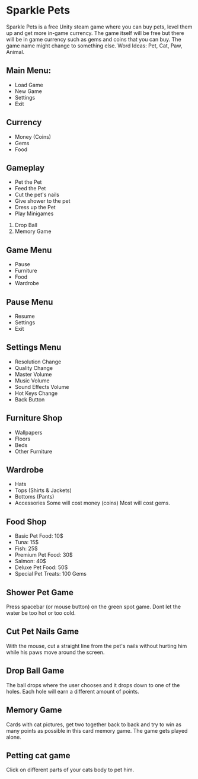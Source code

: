 # Sparkle Pets
Sparkle Pets is a free Unity steam game where you can buy pets, level them up and get more in-game currency. The game itself will be free but there will be in game currency such as gems and coins that you can buy.
The game name might change to something else.
Word Ideas: Pet, Cat, Paw, Animal.

## Main Menu:
* Load Game
* New Game
* Settings
* Exit

## Currency
* Money (Coins)
* Gems
* Food

## Gameplay
* Pet the Pet
* Feed the Pet
* Cut the pet's nails
* Give shower to the pet
* Dress up the Pet
* Play Minigames
1. Drop Ball
2. Memory Game

## Game Menu
* Pause
* Furniture
* Food
* Wardrobe

## Pause Menu
* Resume
* Settings
* Exit

## Settings Menu
* Resolution Change
* Quality Change
* Master Volume
* Music Volume
* Sound Effects Volume
* Hot Keys Change
* Back Button

## Furniture Shop
* Wallpapers
* Floors
* Beds
* Other Furniture

## Wardrobe
* Hats
* Tops (Shirts & Jackets)
* Bottoms (Pants)
* Accessories
Some will cost money (coins)
Most will cost gems.

## Food Shop
* Basic Pet Food: 10$
* Tuna: 15$
* Fish: 25$
* Premium Pet Food: 30$
* Salmon: 40$
* Deluxe Pet Food: 50$
* Special Pet Treats: 100 Gems

## Shower Pet Game
Press spacebar (or mouse button) on the green spot game. Dont let the water be too hot or too cold.

## Cut Pet Nails Game
With the mouse, cut a straight line from the pet's nails without hurting him while his paws move around the screen.

## Drop Ball Game
The ball drops where the user chooses and it drops down to one of the holes. Each hole will earn a different amount of points.

## Memory Game
Cards with cat pictures, get two together back to back and try to win as many points as possible in this card memory game. The game gets played alone.

## Petting cat game
Click on different parts of your cats body to pet him.

